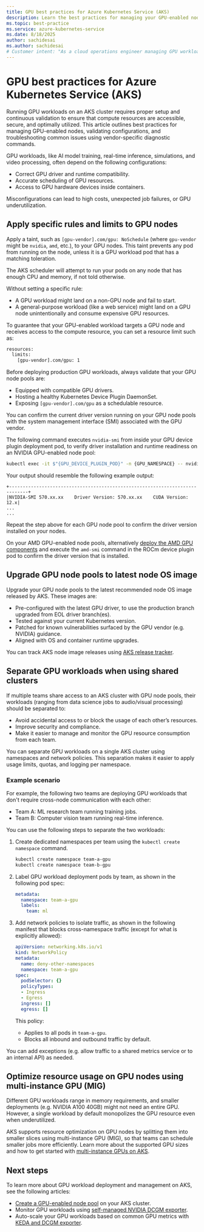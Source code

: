 ```yaml
---
title: GPU best practices for Azure Kubernetes Service (AKS)
description: Learn the best practices for managing your GPU-enabled node pools on Azure Kubernetes Service (AKS)
ms.topic: best-practice
ms.service: azure-kubernetes-service
ms.date: 8/18/2025
author: sachidesai
ms.author: sachidesai
# Customer intent: "As a cloud operations engineer managing GPU workloads on AKS, I want to enforce strong security practices and maintain consistent lifecycle management of GPU node pools, so I can ensure compliance, reduce risk, and keep the GPU infrastructure reliable and maintainable."
---
```


# GPU best practices for Azure Kubernetes Service (AKS)

Running GPU workloads on an AKS cluster requires proper setup and continuous validation to ensure that compute resources are accessible, secure, and optimally utilized. This article outlines best practices for managing GPU-enabled nodes, validating configurations, and troubleshooting common issues using vendor-specific diagnostic commands.

GPU workloads, like AI model training, real-time inference, simulations, and video processing, often depend on the following configurations:

* Correct GPU driver and runtime compatibility.
* Accurate scheduling of GPU resources.
* Access to GPU hardware devices inside containers.

Misconfigurations can lead to high costs, unexpected job failures, or GPU underutilization.

## Apply specific rules and limits to GPU nodes

Apply a taint, such as `[gpu-vendor].com/gpu: NoSchedule` (where `gpu-vendor` might be `nvidia`, `amd`, etc.), to your GPU nodes. This taint prevents any pod from running on the node, unless it is a GPU workload pod that has a matching toleration.

The AKS scheduler will attempt to run your pods on any node that has enough CPU and memory, if not told otherwise.

Without setting a specific rule: 

* A GPU workload might land on a non-GPU node and fail to start.
* A general-purpose workload (like a web service) might land on a GPU node unintentionally and consume expensive GPU resources.

To guarantee that your GPU-enabled workload targets a GPU node and receives access to the compute resource, you can set a resource limit such as:

```bash
resources:
  limits:
    [gpu-vendor].com/gpu: 1
```

Before deploying production GPU workloads, always validate that your GPU node pools are:

* Equipped with compatible GPU drivers.
* Hosting a healthy Kubernetes Device Plugin DaemonSet.
* Exposing `[gpu-vendor].com/gpu` as a schedulable resource.

You can confirm the current driver version running on your GPU node pools with the system management interface (SMI) associated with the GPU vendor. 

The following command executes `nvidia-smi` from inside your GPU device plugin deployment pod, to verify driver installation and runtime readiness on an NVIDIA GPU-enabled node pool:

```bash
kubectl exec -it $"{GPU_DEVICE_PLUGIN_POD}" -n {GPU_NAMESPACE} -- nvidia-smi
```

Your output should resemble the following example output:

```output
+-----------------------------------------------------------------------------+
|NVIDIA-SMI 570.xx.xx    Driver Version: 570.xx.xx    CUDA Version: 12.x|
...
...
```

Repeat the step above for each GPU node pool to confirm the driver version installed on your nodes. 

On your AMD GPU-enabled node pools, alternatively [deploy the AMD GPU components](./use-amd-gpus.md) and execute the `amd-smi` command in the ROCm device plugin pod to confirm the driver version that is installed.

## Upgrade GPU node pools to latest node OS image

Upgrade your GPU node pools to the latest recommended node OS image released by AKS. These images are:

* Pre-configured with the latest GPU driver, to use the production branch upgraded from EOL driver branch(es).
* Tested against your current Kubernetes version.
* Patched for known vulnerabilities surfaced by the GPU vendor (e.g. NVIDIA) guidance.
* Aligned with OS and container runtime upgrades.

You can track AKS node image releases using [AKS release tracker](https://releases.aks.azure.com/).

## Separate GPU workloads when using shared clusters

If multiple teams share access to an AKS cluster with GPU node pools, their workloads (ranging from data science jobs to audio/visual processing) should be separated to:

* Avoid accidental access to or block the usage of each other’s resources.
* Improve security and compliance.
* Make it easier to manage and monitor the GPU resource consumption from each team.

You can separate GPU workloads on a single AKS cluster using namespaces and network policies. This separation makes it easier to apply usage limits, quotas, and logging per namespace.

### Example scenario

For example, the following two teams are deploying GPU workloads that don't require cross-node communication with each other:

* Team A: ML research team running training jobs.
* Team B: Computer vision team running real-time inference.

You can use the following steps to separate the two workloads:

1. Create dedicated namespaces per team using the `kubectl create namespace` command.

    ```bash
    kubectl create namespace team-a-gpu
    kubectl create namespace team-b-gpu
    ```

2. Label GPU workload deployment pods by team, as shown in the following pod spec:

    ```yaml
    metadata:
      namespace: team-a-gpu
      labels:
        team: ml
    ```

3. Add network policies to isolate traffic, as shown in the following manifest that blocks cross-namespace traffic (except for what is explicitly allowed):

    ```yaml
    apiVersion: networking.k8s.io/v1
    kind: NetworkPolicy
    metadata:
      name: deny-other-namespaces
      namespace: team-a-gpu
    spec:
      podSelector: {}
      policyTypes:
      - Ingress
      - Egress
      ingress: []
      egress: []
    ```

    This policy:

    * Applies to all pods in `team-a-gpu`.
    * Blocks all inbound and outbound traffic by default.

You can add exceptions (e.g. allow traffic to a shared metrics service or to an internal API) as needed.

## Optimize resource usage on GPU nodes using multi-instance GPU (MIG)

Different GPU workloads range in memory requirements, and smaller deployments (e.g. NVIDIA A100 40GB) might not need an entire GPU. However, a single workload by default monopolizes the GPU resource even when underutilized. 

AKS supports resource optimization on GPU nodes by splitting them into smaller slices using multi-instance GPU (MIG), so that teams can schedule smaller jobs more efficiently. Learn more about the supported GPU sizes and how to get started with [multi-instance GPUs on AKS](./gpu-multi-instance.md).

## Next steps

To learn more about GPU workload deployment and management on AKS, see the following articles:

* [Create a GPU-enabled node pool](./use-nvidia-gpu.md) on your AKS cluster.
* Monitor GPU workloads using [self-managed NVIDIA DCGM exporter](./monitor-gpu-metrics.md).
* Auto-scale your GPU workloads based on common GPU metrics with [KEDA and DCGM exporter](./autoscale-gpu-workloads-with-keda.md).